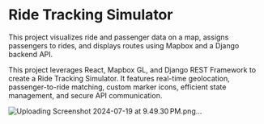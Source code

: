 # Ride Tracking Simulator

This project visualizes ride and passenger data on a map, assigns passengers to rides, and displays routes using Mapbox and a Django backend API.

This project leverages React, Mapbox GL, and Django REST Framework to create a Ride Tracking Simulator. It features real-time geolocation, passenger-to-ride matching, custom marker icons, efficient state management, and secure API communication.


![Uploading Screenshot 2024-07-19 at 9.49.30 PM.png…]()
